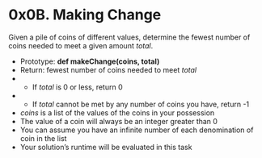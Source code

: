 # 0x0B. Making Change

Given a pile of coins of different values, determine the fewest number of coins needed to meet a given amount *total*.

 - Prototype: **def makeChange(coins, total)**
 - Return: fewest number of coins needed to meet *total*
 - - If *total* is 0 or less, return 0
 - - If *total* cannot be met by any number of coins you have, return -1
 - *coins* is a list of the values of the coins in your possession
 - The value of a coin will always be an integer greater than 0
 - You can assume you have an infinite number of each denomination of coin in the list
 - Your solution’s runtime will be evaluated in this task
